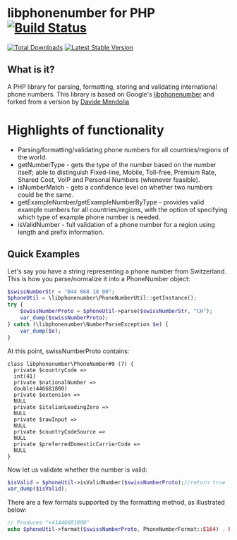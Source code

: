 # libphonenumber for PHP [![Build Status](https://travis-ci.org/giggsey/libphonenumber-for-php.png?branch=master)](https://travis-ci.org/giggsey/libphonenumber-for-php)

[![Total Downloads](https://poser.pugx.org/giggsey/libphonenumber-for-php/downloads.png)](https://packagist.org/packages/giggsey/libphonenumber-for-php)
[![Latest Stable Version](https://poser.pugx.org/giggsey/libphonenumber-for-php/v/stable.png)](https://packagist.org/packages/giggsey/libphonenumber-for-php)

## What is it?
A PHP library for parsing, formatting, storing and validating international phone numbers. This library is based on Google's [libphonenumber](https://code.google.com/p/libphonenumber/) and forked from a version by [Davide Mendolia](https://github.com/davideme/libphonenumber-for-PHP)


# Highlights of functionality
* Parsing/formatting/validating phone numbers for all countries/regions of the world.
* getNumberType - gets the type of the number based on the number itself; able to distinguish Fixed-line, Mobile, Toll-free, Premium Rate, Shared Cost, VoIP and Personal Numbers (whenever feasible).
* isNumberMatch - gets a confidence level on whether two numbers could be the same.
* getExampleNumber/getExampleNumberByType - provides valid example numbers for all countries/regions, with the option of specifying which type of example phone number is needed.
* isValidNumber - full validation of a phone number for a region using length and prefix information.

## Quick Examples
Let's say you have a string representing a phone number from Switzerland. This is how you parse/normalize it into a PhoneNumber object:

```php
$swissNumberStr = "044 668 18 00";
$phoneUtil = \libphonenumber\PhoneNumberUtil::getInstance();
try {
    $swissNumberProto = $phoneUtil->parse($swissNumberStr, "CH");
    var_dump($swissNumberProto);
} catch (\libphonenumber\NumberParseException $e) {
    var_dump($e);
}
```

At this point, swissNumberProto contains:

    class libphonenumber\PhoneNumber#9 (7) {
      private $countryCode =>
      int(41)
      private $nationalNumber =>
      double(446681800)
      private $extension =>
      NULL
      private $italianLeadingZero =>
      NULL
      private $rawInput =>
      NULL
      private $countryCodeSource =>
      NULL
      private $preferredDomesticCarrierCode =>
      NULL
    }

Now let us validate whether the number is valid:

```php
$isValid = $phoneUtil->isValidNumber($swissNumberProto);//return true
var_dump($isValid);
```

There are a few formats supported by the formatting method, as illustrated below:

```php
// Produces "+41446681800"
echo $phoneUtil->format($swissNumberProto, PhoneNumberFormat::E164) . PHP_EOL;
```